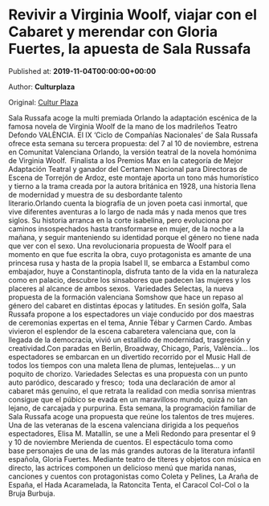 
# Revivir a Virginia Woolf, viajar con el Cabaret y merendar con Gloria Fuertes, la apuesta de Sala Russafa

Published at: **2019-11-04T00:00:00+00:00**

Author: **Culturplaza**

Original: [Cultur Plaza](https://valenciaplaza.com/revivir-a-virginia-woolf-viajar-con-el-cabaret-y-merendar-con-gloria-fuertes-en-la-sala-russafa)

Sala Russafa acoge la multi premiada Orlando la adaptación escénica de la famosa novela de Virginia Woolf de la mano de los madrileños Teatro Defondo VALÈNCIA. El IX ‘Ciclo de Compañías Nacionales’ de Sala Russafa ofrece esta semana su tercera propuesta: del 7 al 10 de noviembre, estrena en Comunitat Valenciana Orlando, la versión teatral de la novela homónima de Virginia Woolf.  Finalista a los Premios Max en la categoría de Mejor Adaptación Teatral y ganador del Certamen Nacional para Directoras de Escena de Torrejón de Ardoz, este montaje aporta un tono más humorístico y tierno a la trama creada por la autora británica en 1928, una historia llena de modernidad y muestra de su desbordante talento literario.Orlando cuenta la biografía de un joven poeta casi inmortal, que vive diferentes aventuras a lo largo de nada más y nada menos que tres siglos. Su historia arranca en la corte isabelina, pero evoluciona por caminos insospechados hasta transformarse en mujer, de la noche a la mañana, y seguir manteniendo su identidad porque el género no tiene nada que ver con el sexo. Una revolucionaria propuesta de Woolf para el momento en que fue escrita la obra, cuyo protagonista es amante de una princesa rusa y hasta de la propia Isabel II, se embarca a Estambul como embajador, huye a Constantinopla, disfruta tanto de la vida en la naturaleza como en palacio, descubre los sinsabores que padecen las mujeres y los placeres al alcance de ambos sexos. 
Variedades Selectas, la nueva propuesta de la formación valenciana Somshow que hace un repaso al género del cabaret en distintas épocas y latitudes. En sesión golfa, Sala Russafa propone a los espectadores un viaje conducido por dos maestras de ceremonias expertas en el tema, Annie Tébar y Carmen Cardo. Ambas vivieron el esplendor de la escena cabaretera valenciana que, con la llegada de la democracia, vivió un estallido de modernidad, trasgresión y creatividad.Con paradas en Berlín, Broadway, Chicago, París, València… los espectadores se embarcan en un divertido recorrido por el Music Hall de todos los tiempos con una maleta llena de plumas, lentejuelas… y un poquito de chorizo. Variedades Selectas es una propuesta con un punto auto paródico, descarado y fresco;  toda una declaración de amor al cabaret más genuino, el que retrata la realidad con media sonrisa mientras consigue que el púbico se evada en un maravilloso mundo, quizá no tan lejano, de carcajada y purpurina.
Esta semana, la programación familiar de Sala Russafa acoge una propuesta que reúne los talentos de tres mujeres. Una de las veteranas de la escena valenciana dirigida a los pequeños espectadores, Elisa M. Matallín, se une a Meli Redondo para presentar el 9 y 10 de noviembre Merienda de cuentos. El espectáculo toma como base personajes de una de las más grandes autoras de la literatura infantil española, Gloria Fuertes. Mediante teatro de títeres y objetos con música en directo, las actrices componen un delicioso menú que marida nanas, canciones y cuentos con protagonistas como Coleta y Pelines, La Araña de España, el Hada Acaramelada, la Ratoncita Tenta, el Caracol Col-Col o la Bruja Burbuja.
